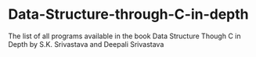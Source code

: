 # Data-Structure-through-C-in-depth
The list of all programs available in the book Data Structure Though C in Depth by S.K. Srivastava and Deepali Srivastava
